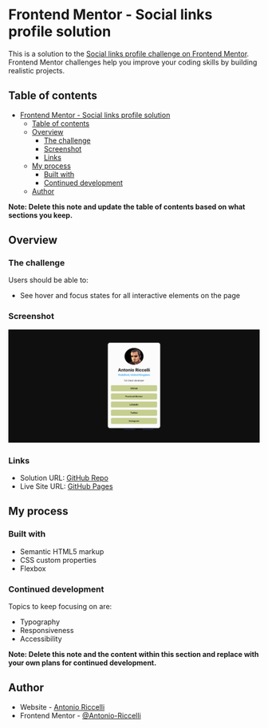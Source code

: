 # Frontend Mentor - Social links profile solution

This is a solution to the [Social links profile challenge on Frontend Mentor](https://www.frontendmentor.io/challenges/social-links-profile-UG32l9m6dQ). Frontend Mentor challenges help you improve your coding skills by building realistic projects. 

## Table of contents

- [Frontend Mentor - Social links profile solution](#frontend-mentor---social-links-profile-solution)
  - [Table of contents](#table-of-contents)
  - [Overview](#overview)
    - [The challenge](#the-challenge)
    - [Screenshot](#screenshot)
    - [Links](#links)
  - [My process](#my-process)
    - [Built with](#built-with)
    - [Continued development](#continued-development)
  - [Author](#author)

**Note: Delete this note and update the table of contents based on what sections you keep.**

## Overview

### The challenge

Users should be able to:

- See hover and focus states for all interactive elements on the page

### Screenshot

![screenshot](screenshot.png)

### Links

- Solution URL: [GitHub Repo](https://github.com/Antonio-Riccelli/frontend-mentor-social-links-profile)
- Live Site URL: [GitHub Pages](https://antonio-riccelli.github.io/frontend-mentor-social-links-profile/)

## My process

### Built with

- Semantic HTML5 markup
- CSS custom properties
- Flexbox

### Continued development

Topics to keep focusing on are: 
- Typography
- Responsiveness
- Accessibility

**Note: Delete this note and the content within this section and replace with your own plans for continued development.**


## Author

- Website - [Antonio Riccelli](https://www.antonioriccelli.com)
- Frontend Mentor - [@Antonio-Riccelli](https://www.frontendmentor.io/profile/Antonio-Riccelli)



